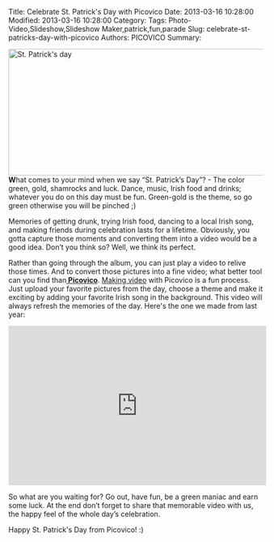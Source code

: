 Title: Celebrate St. Patrick's Day with Picovico
Date: 2013-03-16 10:28:00
Modified: 2013-03-16 10:28:00
Category: 
Tags: Photo-Video,Slideshow,Slideshow Maker,patrick,fun,parade
Slug: celebrate-st-patricks-day-with-picovico
Authors: PICOVICO
Summary: 

<a href="themes/wp-content/uploads/2013/03/Patricks-day_picovico.jpg"><img class="aligncenter size-full wp-image-445" title="Patricks day_picovico" src="themes/wp-content/uploads/2013/03/Patricks-day_picovico.jpg" alt="St. Patrick's day" width="751" height="250" /></a><strong>W</strong>hat comes to your mind when we say “St. Patrick’s Day”? - The color green, gold, shamrocks and luck. Dance, music, Irish food and drinks; whatever you do on this day must be fun. Green-gold is the theme, so go green otherwise you will be pinched ;)

Memories of getting drunk, trying Irish food, dancing to a local Irish song, and making friends during celebration lasts for a lifetime. Obviously, you gotta capture those moments and converting them into a video would be a good idea. Don’t you think so? Well, we think its perfect.

Rather than going through the album, you can just play a video to relive those times. And to convert those pictures into a fine video; what better tool can you find than<strong><a title="Picovico" href="http://www.picovico.com" target="_blank"> Picovico</a></strong>. <a title="Slideshow maker " href="http://www.picovico.com/blog/how-to-make-a-video.html" target="_blank">Making video</a> with Picovico is a fun process. Just upload your favorite pictures from the day, choose a theme and make it exciting by adding your favorite Irish song in the background. This video will always refresh the memories of the day. Here's the one we made from last year:

<iframe src="http://www.youtube.com/embed/8hX5nvVktxo?rel=0" frameborder="0" width="510" height="315"></iframe>

So what are you waiting for? Go out, have fun, be a green maniac and earn some luck. At the end don’t forget to share that memorable video with us, the happy feel of the whole day’s celebration.

Happy St. Patrick's Day from Picovico! :)